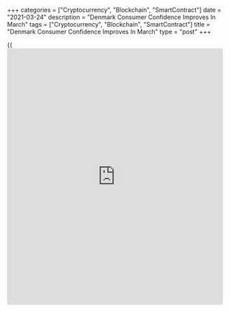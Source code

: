 +++
categories = ["Cryptocurrency", "Blockchain", "SmartContract"]
date = "2021-03-24"
description = "Denmark Consumer Confidence Improves In March"
tags = ["Cryptocurrency", "Blockchain", "SmartContract"]
title = "Denmark Consumer Confidence Improves In March"
type = "post"
+++

{{<iframe id="large-banner" src="https://www.bounty.group/#slide=26.0" width="100%" height="600" scrolling="no" style="border: 0px solid rgb(216, 221, 230); border-radius: 3px;">}}

Denmark consumer confidence improved in March, survey data from
Statistics Denmark showed on Wednesday.

The consumer confidence index rose to -5.0 in March from -5.2 in
February. The average for the past six months was -5.3.

The index measuring consumers' view regarding the future personal
financial situation decreased to 11.7 in March from 12.8 in the
preceding month.

The measure reflecting the past personal financial situation fell to 3.3
in March from 6.0 in the prior month.

Households' assessment regarding the general economic situation of the
country over the next year increased to -1.7 in March from -5.2 in
February.

The index reflecting the view on the past general economic situation
fell to -35.6 from -33.9 February.

Consumers were less negative toward the big purchases in March as the
index increased to -2.8 from -5.7 in the previous month.

They expect the unemployment to increase over the next year.

For comments and feedback [contact](https://www.playgroundfx.com/contact/): editorial@rtt[news](https://www.letsplayfx.com/blog/forex-news-website/).com

[Economic News][1]

 **What parts of the world are seeing the best (and worst) economic
performances lately? Click[here][2] to check out our [Econ Scorecard][2]
and find out! See up-to-the-moment [ranking](https://www.playgroundfx.com/blog/crypto-exchange-ranking/)s for the best and worst
performers in [GDP][3], [unemployment rate][4], [inflation][2] and much
more.**

   1. www.rtt[news](https://www.letsplayfx.com/blog/forex-news-website/).com/Content/EconomicNews.aspx
   2. www.rtt[news](https://www.letsplayfx.com/blog/forex-news-website/).com/economic-scorecard/world-rank/CPI/highest-performance.aspx
   3. www.rtt[news](https://www.letsplayfx.com/blog/forex-news-website/).com/economic-scorecard/world-rank/GDP/highest-performance.aspx
   4. www.rtt[news](https://www.letsplayfx.com/blog/forex-news-website/).com/economic-scorecard/world-rank/unemployment-rate/lowest-performance.aspx